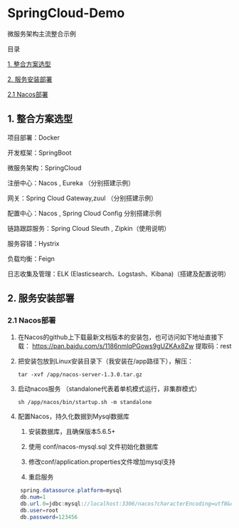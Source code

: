 # SpringCloud-Demo
微服务架构主流整合示例

目录

[1. 整合方案选型](#1-整合方案选型)

[2. 服务安装部署](#2-服务安装部署)

[2.1  Nacos部署](#21--nacos部署)

## 1. 整合方案选型

项目部署：Docker

开发框架：SpringBoot

微服务架构：SpringCloud

注册中心：Nacos , Eureka （分别搭建示例）

网关：Spring Cloud Gateway,zuul （分别搭建示例）

配置中心：Nacos , Spring Cloud Config 分别搭建示例

链路跟踪服务：Spring Cloud Sleuth , Zipkin（使用说明）

服务容错：Hystrix 

负载均衡：Feign

日志收集及管理：ELK (Elasticsearch、Logstash、Kibana)（搭建及配置说明）

 
## 2. 服务安装部署

### 2.1  Nacos部署
1. 在Nacos的github上下载最新文档版本的安装包，也可访问如下地址直接下载：
    https://pan.baidu.com/s/1186nmlqPGows9gUZKAx8Zw 提取码：rest
2. 把安装包放到Linux安装目录下（我安装在/app路径下），解压：
    
    `tar -xvf /app/nacos-server-1.3.0.tar.gz`
3. 启动nacos服务 （standalone代表着单机模式运行，非集群模式）

    `sh /app/nacos/bin/startup.sh -m standalone`

4. 配置Nacos，持久化数据到Mysql数据库

    1. 安装数据库，且确保版本5.6.5+

    2. 使用 conf/nacos-mysql.sql 文件初始化数据库

    3. 修改conf/application.properties文件增加mysql支持

    4. 重启服务

```java
    spring.datasource.platform=mysql
    db.num=1
    db.url.0=jdbc:mysql://localhost:3306/nacos?characterEncoding=utf8&connectTimeout=1000&socketTimeout=3000&autoReconnect=true
    db.user=root
    db.password=123456
```
